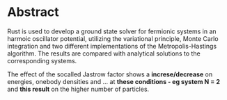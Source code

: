 # Abstract

Rust is used to develop a ground state solver for fermionic systems in an harmoic oscillator potential, utilizing the variational principle,  Monte Carlo integration and two different implementations of the Metropolis-Hastings algorithm. The results are compared with analytical solutions to the corresponding systems. 

<!-- Highlight some of the results quantitativly - eg the effect of the Jastrow factor --> 
The effect of the socalled Jastrow factor shows a **increse/decrease** on energies, onebody densities and ...  at **these conditions - eg system N = 2** and **this result** on the higher number of particles. 
 